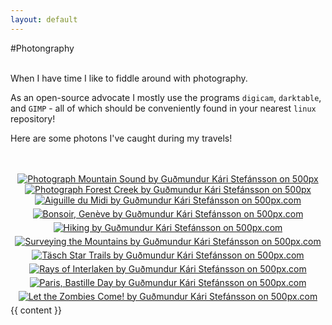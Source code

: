 ```yaml
---
layout: default
---
```

#Photongraphy

<br/>
When I have time I like to fiddle around with photography.


As an open-source advocate I mostly use the programs <code>digicam</code>, <code>darktable</code>, and <code>GIMP</code> - all of which should be conveniently found in your nearest <code>linux</code> repository!

Here are some photons I've caught during my travels!
<br/>
<br/>
<br/>

<div id="photos">
	<center>
<a href="http://500px.com/photo/65555293">
  <img src="http://ppcdn.500px.org/65555293/2db7894392005d4d549d257ce6e5603ed872c2f4/3.jpg" alt="Photograph Mountain Sound by Guðmundur Kári Stefánsson on 500px">
  </a>
<a href="http://500px.com/photo/64503505">
  <img src="http://ppcdn.500px.org/64503505/bada1e593589408010b9c9ceba5bfba318e3bb26/3.jpg" alt="Photograph Forest Creek by Guðmundur Kári Stefánsson on 500px">
  </a>
<a href="http://500px.com/photo/50429118">
  <img src="http://ppcdn.500px.org/50429118/e0bcaeff038b77fc2059f2bb4e354ae83e86d832/3.jpg" alt="Aiguille du Midi by Guðmundur Kári Stefánsson on 500px.com" border="0" style="margin: 0 0 5px 0;">
</a>
<a href="http://500px.com/photo/38306292">
  <img src="http://ppcdn.500px.org/38306292/186a4ab63ad5f5df34568056d4adcc448bc4e4b5/3.jpg" alt="Bonsoir, Genève by Guðmundur Kári Stefánsson on 500px.com" border="0" style="margin: 0 0 5px 0;">
</a>
<a href="http://500px.com/photo/46554248">
  <img src="http://ppcdn.500px.org/46554248/fdaca59fcbc416b9faaa825ba1e1ff26a19b088e/3.jpg" alt="Hiking by Guðmundur Kári Stefánsson on 500px.com" border="0" style="margin: 0 0 5px 0;">
</a>
<a href="http://500px.com/photo/44206782">
  <img src="http://pcdn.500px.net/44206782/cd02aeb12dba2860fa93027ec066689359ac3b14/3.jpg" alt="Surveying the Mountains by Guðmundur Kári Stefánsson on 500px.com" border="0" style="margin: 0 0 5px 0;">
</a>
<a href="http://500px.com/photo/46555402">
  <img src="http://ppcdn.500px.org/46555402/47eac460ba2b7e23ad443c2a1304504960dc2a4c/3.jpg" alt="Täsch Star Trails by Guðmundur Kári Stefánsson on 500px.com" border="0" style="margin: 0 0 5px 0;">
</a>
<a href="http://500px.com/photo/39863802">
  <img src="http://pcdn.500px.net/39863802/0e6ad75279862f6e12704d6719a9b8ca38d4dd41/3.jpg" alt="Rays of Interlaken by Guðmundur Kári Stefánsson on 500px.com" border="0" style="margin: 0 0 5px 0;">
</a>
<a href="http://500px.com/photo/40566344">
  <img src="http://pcdn.500px.net/40566344/686c5d4d1ca423366c16f3bd0fb0ff2d45ecd215/3.jpg" alt="Paris, Bastille Day by Guðmundur Kári Stefánsson on 500px.com" border="0" style="margin: 0 0 5px 0;">
</a>
<a href="http://500px.com/photo/41864426">
  <img src="http://pcdn.500px.net/41864426/03bdbd8058a01c74919749a19609f6cb177de3be/3.jpg" alt="Let the Zombies Come! by Guðmundur Kári Stefánsson on 500px.com" border="0" style="margin: 0 0 5px 0;">
</a>

</center>
</div>
{{ content }}
